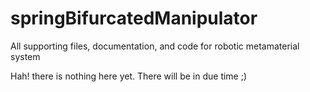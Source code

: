 # springBifurcatedManipulator
All supporting files, documentation, and code for robotic metamaterial system

Hah! there is nothing here yet. There will be in due time ;)
